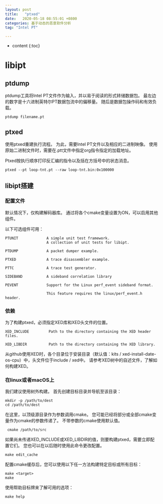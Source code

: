 ```yaml
---
layout: post
title:   "ptxed"
date:   2020-05-18 08:55:01 +0800
categories: 基于动态的恶意软件分析
tag: "Intel PT"

---
```


* content
{:toc}






# libipt

## ptdump

ptdump工具将Intel PT文件作为输入，并以易于阅读的形式转储数据包。 最左边的数字是十六进制英特尔PT数据包流中的偏移量。 随后是数据包操作码和有效负载。

```shell
ptdump filename.pt
```



## ptxed

使用ptxed重建执行流程。 为此，需要Intel PT文件以及相应的二进制映像。 使用原始二进制文件时，需要在.ptt文件中指定org指令指定的加载地址。

Ptxed按执行顺序打印反汇编的指令以及括在方括号中的状态消息。

```shell
ptxed --pt loop-tnt.pt --raw loop-tnt.bin:0x100000
```





## libipt搭建

### 配置文件

默认情况下，仅构建解码器库。 通过将各个cmake变量设置为ON，可以启用其他组件。

以下可选组件可用：

```
PTUNIT             A simple unit test framework.
                   A collection of unit tests for libipt.

PTDUMP             A packet dumper example.

PTXED              A trace disassembler example.

PTTC               A trace test generator.

SIDEBAND           A sideband correlation library

PEVENT             Support for the Linux perf_event sideband format.

                   This feature requires the linux/perf_event.h header.
```

### 依赖

为了构建ptxed，必须指定XED库和XED头文件的位置。

```
XED_INCLUDE         Path to the directory containing the XED header files.

XED_LIBDIR          Path to the directory containing the XED library.
```

从github使用XED时，各个目录位于安装目录（默认值：kits / xed-install-date-os-cpu）中，头文件位于include / xed中。 请参考XED树中的自述文件，了解如何构建XED。

### 在linux或者macOS上

我们建议使用树外构建。 首先创建目标目录并导航至该目录：

```shell
mkdir -p /path/to/dest
cd /path/to/dest
```

在这里，以顶级源目录作为参数调用cmake。 您可能已经将部分或全部cmake变量作为cmake的参数传递了。 不带参数的cmake使用默认值。

```shell
 cmake /path/to/src
```

如果尚未传递XED_INCLUDE或XED_LIBDIR的值，则要构建ptxed，需要立即配置它们。 您也可以在以后随时使用此命令更改配置。

```shell
make edit_cache
```

配置cmake缓存后，您可以使用以下任一方法构建特定目标或所有目标：

```shell
make <target>
make
```

使用帮助目标牌来了解可用的选项：

```shell
make help
```



